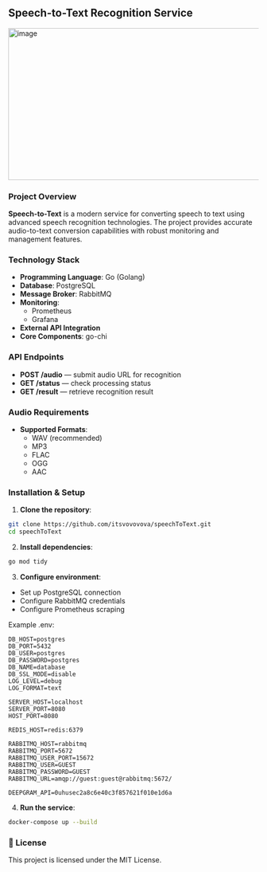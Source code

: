 ## Speech-to-Text Recognition Service

<img width="1524" height="305" alt="image" src="https://github.com/user-attachments/assets/3586c131-5df5-4c08-81d3-01e49b0a9701" />


### Project Overview

**Speech-to-Text** is a modern service for converting speech to text using advanced speech recognition technologies. The project provides accurate audio-to-text conversion capabilities with robust monitoring and management features.

### Technology Stack

* **Programming Language**: Go (Golang)
* **Database**: PostgreSQL
* **Message Broker**: RabbitMQ
* **Monitoring**:
    * Prometheus
    * Grafana
* **External API Integration**
* **Core Components**:
    go-chi

### API Endpoints

* **POST /audio** — submit audio URL for recognition
* **GET /status** — check processing status
* **GET /result** — retrieve recognition result

### Audio Requirements

* **Supported Formats**:
    * WAV (recommended)
    * MP3
    * FLAC
    * OGG
    * AAC

### Installation & Setup

1. **Clone the repository**:
```bash
git clone https://github.com/itsvovovova/speechToText.git
cd speechToText
```

2. **Install dependencies**:
```bash
go mod tidy
```

3. **Configure environment**:
* Set up PostgreSQL connection
* Configure RabbitMQ credentials
* Configure Prometheus scraping

Example .env:
```
DB_HOST=postgres
DB_PORT=5432
DB_USER=postgres
DB_PASSWORD=postgres
DB_NAME=database
DB_SSL_MODE=disable
LOG_LEVEL=debug
LOG_FORMAT=text

SERVER_HOST=localhost
SERVER_PORT=8080
HOST_PORT=8080

REDIS_HOST=redis:6379

RABBITMQ_HOST=rabbitmq
RABBITMQ_PORT=5672
RABBITMQ_USER_PORT=15672
RABBITMQ_USER=GUEST
RABBITMQ_PASSWORD=GUEST
RABBITMQ_URL=amqp://guest:guest@rabbitmq:5672/

DEEPGRAM_API=0uhusec2a8c6e40c3f857621f010e1d6a
```
4. **Run the service**:
```bash
docker-compose up --build
```
### 📜 License

This project is licensed under the MIT License.
